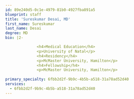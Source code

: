 ```yaml
---
id: 89e240d5-0c1e-4979-81b0-4927fba891a5
blueprint: staff
title: 'Sureskumar Desai, MD'
first_name: Sureskumar
last_name: Desai
degree: MD
bio: |2-

              <h4>Medical Education</h4>
              <p>University of Natal</p>
              <h4>Residency</h4>
              <p>McMaster University, Hamilton</p>
              <h4>Fellowship</h4>
              <p>McMaster University, Hamilton</p>
          
primary_specialty: 6fbb2d2f-9b9c-4b5b-a518-31a78ad52d40
services:
  - 6fbb2d2f-9b9c-4b5b-a518-31a78ad52d40
---
```

